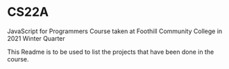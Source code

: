 # CS22A
JavaScript for Programmers Course taken at Foothill Community College in 2021 Winter Quarter 


This Readme is to be used to list the projects that have been done in the course.